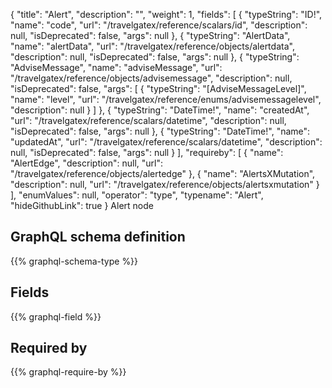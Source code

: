 {
  "title": "Alert",
  "description": "",
  "weight": 1,
  "fields": [
    {
      "typeString": "ID!",
      "name": "code",
      "url": "/travelgatex/reference/scalars/id",
      "description": null,
      "isDeprecated": false,
      "args": null
    },
    {
      "typeString": "AlertData",
      "name": "alertData",
      "url": "/travelgatex/reference/objects/alertdata",
      "description": null,
      "isDeprecated": false,
      "args": null
    },
    {
      "typeString": "AdviseMessage",
      "name": "adviseMessage",
      "url": "/travelgatex/reference/objects/advisemessage",
      "description": null,
      "isDeprecated": false,
      "args": [
        {
          "typeString": "[AdviseMessageLevel]",
          "name": "level",
          "url": "/travelgatex/reference/enums/advisemessagelevel",
          "description": null
        }
      ]
    },
    {
      "typeString": "DateTime!",
      "name": "createdAt",
      "url": "/travelgatex/reference/scalars/datetime",
      "description": null,
      "isDeprecated": false,
      "args": null
    },
    {
      "typeString": "DateTime!",
      "name": "updatedAt",
      "url": "/travelgatex/reference/scalars/datetime",
      "description": null,
      "isDeprecated": false,
      "args": null
    }
  ],
  "requireby": [
    {
      "name": "AlertEdge",
      "description": null,
      "url": "/travelgatex/reference/objects/alertedge"
    },
    {
      "name": "AlertsXMutation",
      "description": null,
      "url": "/travelgatex/reference/objects/alertsxmutation"
    }
  ],
  "enumValues": null,
  "operator": "type",
  "typename": "Alert",
  "hideGithubLink": true
}
 Alert node
## GraphQL schema definition

{{% graphql-schema-type %}}

## Fields

{{% graphql-field %}}

## Required by

{{% graphql-require-by %}}
